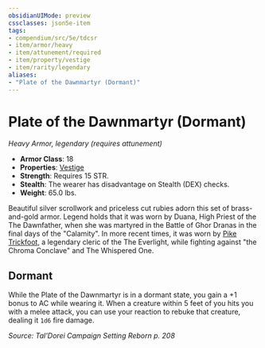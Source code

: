 ```yaml
---
obsidianUIMode: preview
cssclasses: json5e-item
tags:
- compendium/src/5e/tdcsr
- item/armor/heavy
- item/attunement/required
- item/property/vestige
- item/rarity/legendary
aliases: 
- "Plate of the Dawnmartyr (Dormant)"
---
```

# Plate of the Dawnmartyr (Dormant)
*Heavy Armor, legendary (requires attunement)*  

- **Armor Class**: 18
- **Properties**: [Vestige](/Systems/5e/rules/item-properties.md#Vestige)
- **Strength**: Requires 15 STR.
- **Stealth**: The wearer has disadvantage on Stealth (DEX) checks.
- **Weight**: 65.0 lbs.

Beautiful silver scrollwork and priceless cut rubies adorn this set of brass-and-gold armor. Legend holds that it was worn by Duana, High Priest of the The Dawnfather, when she was martyred in the Battle of Ghor Dranas in the final days of the "Calamity". In more recent times, it was worn by [Pike Trickfoot](/Systems/5e/bestiary/npc/pike-trickfoot-tdcsr.md), a legendary cleric of the The Everlight, while fighting against "the Chroma Conclave" and The Whispered One.

## Dormant

While the Plate of the Dawnmartyr is in a dormant state, you gain a +1 bonus to AC while wearing it. When a creature within 5 feet of you hits you with a melee attack, you can use your reaction to rebuke that creature, dealing it `1d6` fire damage.

*Source: Tal'Dorei Campaign Setting Reborn p. 208*